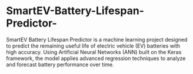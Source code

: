 # SmartEV-Battery-Lifespan-Predictor-
SmartEV Battery Lifespan Predictor is a machine learning project designed to predict the remaining useful life of electric vehicle (EV) batteries with high accuracy. Using Artificial Neural Networks (ANN) built on the Keras framework, the model applies advanced regression techniques to analyze and forecast battery performance over time.
